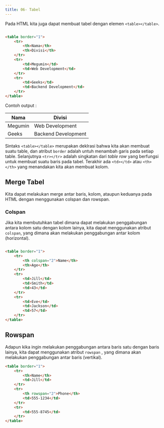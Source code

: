 ```yaml
---
title: 06- Tabel
---
```


Pada HTML kita juga dapat membuat tabel dengan elemen `<table></table>`.

```html

<table border="1">
    <tr>
        <th>Nama</th>
        <th>Divisi</th>
    </tr>
    <tr>
        <td>Megumin</td>
        <td>Web Development</td>
    </tr>
    <tr>
        <td>Geeks</td>
        <td>Backend Development</td>
    </tr>
</table>
```

Contoh output :

| Nama        | Divisi                  |
| ----------- | -----------             |
| Megumin     | Web Development         |
| Geeks       | Backend Development     |

Sintaks `<table></table>` merupakan deklrasi bahwa kita akan membuat suatu table, dan atribut `border` adalah untuh
menambah garis pada setiap table. Selanjutnya `<tr></tr>` adalah singkatan dari _table row_ yang berfungsi untuk membuat
suatu baris pada tabel. Terakhir ada `<td></td>` atau `<th></th>` yang menandakan kita akan membuat kolom.

## Merge Tabel

Kita dapat melakukan merge antar baris, kolom, ataupun keduanya pada HTML dengan menggunakan colspan dan rowspan.

### Colspan

Jika kita membutuhkan tabel dimana dapat melakukan penggabungan antara kolom satu dengan kolom lainya, kita dapat
menggunakan atribut `colspan`, yang dimana akan melakukan penggabungan antar kolom (horizontal).

```html

<table border="1">
    <tr>
        <th colspan="2">Name</th>
        <th>Age</th>
    </tr>
    <tr>
        <td>Jill</td>
        <td>Smith</td>
        <td>43</td>
    </tr>
    <tr>
        <td>Eve</td>
        <td>Jackson</td>
        <td>57</td>
    </tr>
</table>
```

## Rowspan

Adapun kika ingin melakukan penggabungan antara baris satu dengan baris lainya, kita dapat menggunakan atribut `rowspan`
, yang dimana akan melakukan penggabungan antar baris (vertikal).

```html
<table border="1">
    <tr>
        <th>Name</th>
        <td>Jill</td>
    </tr>
    <tr>
        <th rowspan="2">Phone</th>
        <td>555-1234</td>
    </tr>
    <tr>
        <td>555-8745</td>
    </tr>
</table>
```
